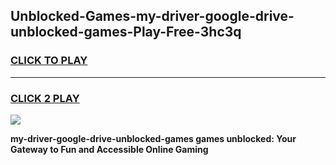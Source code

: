 
## Unblocked-Games-my-driver-google-drive-unblocked-games-Play-Free-3hc3q
<h3>
<a href="https://premium76.site?title=my-driver-google-drive-unblocked-games&ref=23A">CLICK TO PLAY</a></h3>
<hr>

<h3>
<a href="https://premium76.site?title=my-driver-google-drive-unblocked-games&ref=23A">CLICK 2 PLAY</a>
  
</h3>

<a href="https://premium76.site?title=my-driver-google-drive-unblocked-games&ref=23A"><img src="https://clearcache.store/games.png"></a>


**my-driver-google-drive-unblocked-games games unblocked: Your Gateway to Fun and Accessible Online Gaming**
